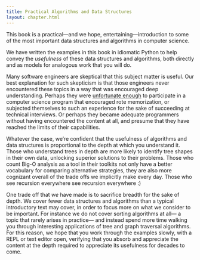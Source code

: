 ```yaml
---
title: Practical Algorithms and Data Structures
layout: chapter.html
---
```


This book is a practical—and we hope, entertaining—introduction to some
of the most important data structures and algorithms in computer
science.

We have written the examples in this book in idiomatic Python to help
convey the *usefulness* of these data structures and algorithms, both
directly and as models for analogous work that you will do.

Many software engineers are skeptical that this subject matter is
useful. Our best explanation for such skepticism is that those engineers
never encountered these topics in a way that was encouraged deep
understanding. Perhaps they were [unfortunate
enough](http://v.cx/2010/04/feynman-brazil-education) to participate in
a computer science program that encouraged rote memorization, or
subjected themselves to such an experience for the sake of succeeding at
technical interviews. Or perhaps they became adequate programmers
without having encountered the content at all, and presume that they
have reached the limits of their capabilities.

Whatever the case, we’re confident that the usefulness of algorithms and
data structures is proportional to the depth at which you understand it.
Those who understand trees in depth are more likely to identify tree
shapes in their own data, unlocking superior solutions to their
problems. Those who count Big-O analysis as a tool in their toolkits not
only have a better vocabulary for comparing alternative strategies, they
are also more cognizant overall of the trade offs we implicitly make
every day. Those who see recursion everywhere see recursion everywhere
:)

One trade off that *we* have made is to sacrifice breadth for the sake
of depth. We cover fewer data structures and algorithms than a typical
introductory text may cover, in order to focus more on what we consider
to be important. For instance we do not cover sorting algorithms at all—
a topic that rarely arises in practice— and instead spend more time
walking you through interesting applications of tree and graph traversal
algorithms. For this reason, we hope that you work through the examples
slowly, with a REPL or text editor open, verifying that you absorb and
appreciate the content at the depth required to appreciate its
usefulness for decades to come.
